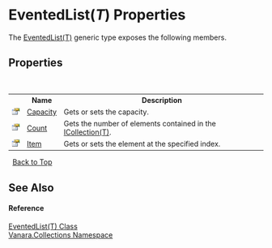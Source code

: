# EventedList(*T*) Properties
 

The <a href="76b2d53b-475e-39f2-60e1-b6b89876e9a2">EventedList(T)</a> generic type exposes the following members.


## Properties
&nbsp;<table><tr><th></th><th>Name</th><th>Description</th></tr><tr><td>![Public property](media/pubproperty.gif "Public property")</td><td><a href="10d9b1b2-e5e0-5b26-4049-60ede6c99550">Capacity</a></td><td>
Gets or sets the capacity.</td></tr><tr><td>![Public property](media/pubproperty.gif "Public property")</td><td><a href="2013c8d2-f666-f7f8-3c54-55085bfe0bbc">Count</a></td><td>
Gets the number of elements contained in the <a href="http://msdn2.microsoft.com/en-us/library/92t2ye13" target="_blank">ICollection(T)</a>.</td></tr><tr><td>![Public property](media/pubproperty.gif "Public property")</td><td><a href="1de33dd7-41fa-d223-606c-7401040b5f72">Item</a></td><td>
Gets or sets the element at the specified index.</td></tr></table>&nbsp;
<a href="#eventedlist(*t*)-properties">Back to Top</a>

## See Also


#### Reference
<a href="76b2d53b-475e-39f2-60e1-b6b89876e9a2">EventedList(T) Class</a><br /><a href="062563b8-e616-d697-89ef-6de2b291d4a0">Vanara.Collections Namespace</a><br />